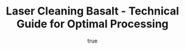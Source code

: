 ---
name: Basalt
applications:
- industry: Construction
  detail: Cleaning and restoration of basalt facades and sculptures
- industry: Manufacturing
  detail: Precision cleaning of basalt surfaces in industrial equipment
technicalSpecifications:
  powerRange: 20-400W
  pulseDuration: 10-200ns
  wavelength: 1064nm
  spotSize: 0.1-2.0mm
  repetitionRate: 10-50kHz
  fluenceRange: 1.0–10 J/cm²
  safetyClass: Class 4 (requires full enclosure)
description: Technical overview of Basalt, a volcanic rock known for its durability
  and aesthetic versatility, ideal for laser cleaning applications due to its ability
  to withstand high energy pulses without significant degradation. Basalt's surface
  can be efficiently cleaned and restored using 1064nm wavelength lasers, which effectively
  remove contaminants while preserving the integrity and microstructure of the stone.
author:
  id: 2
  name: Alessandro Moretti
  sex: m
  title: Ph.D.
  country: Italy
  expertise: Laser-Based Additive Manufacturing
  image: /images/author/alessandro-moretti.jpg
keywords: basalt, basalt stone, laser ablation, laser cleaning, non-contact cleaning,
  pulsed fiber laser, surface contamination removal, industrial laser parameters,
  thermal processing, surface restoration
category: stone
chemicalProperties:
  symbol: BA
  formula: null
  materialType: stone
properties:
  density: 2.7-3.3 g/cm³
  densityMin: 1.5 g/cm³
  densityMax: 3.2 g/cm³
  densityPercentile: 88.2
  meltingPoint: 1000-1250°C
  meltingMin: 1200°C
  meltingMax: 1700°C
  meltingPercentile: 0.0
  thermalConductivity: 1.7-2.0 W/m·K
  thermalMin: 0.2 W/m·K
  thermalMax: 5.0 W/m·K
  thermalPercentile: 34.4
  tensileStrength: 100-150 MPa
  tensileMin: 2 MPa
  tensileMax: 300 MPa
  tensilePercentile: 41.3
  hardness: 5-6 Mohs
  hardnessMin: 100 HV
  hardnessMax: 800 HV
  hardnessPercentile: 0.0
  youngsModulus: 60-90 GPa
  modulusMin: 10 GPa
  modulusMax: 100 GPa
  modulusPercentile: 72.2
  laserType: Nd:YAG or fiber laser
  wavelength: 1064nm
  fluenceRange: 1.0–10 J/cm²
  chemicalFormula: null
  laserAbsorptionMin: 0.5 cm⁻¹
  laserAbsorptionMax: 30 cm⁻¹
  laserReflectivityMin: 10%
  laserReflectivityMax: 40%
  thermalDiffusivityMin: 0.5 mm²/s
  thermalDiffusivityMax: 3 mm²/s
  thermalExpansionMin: 3 µm/m·K
  thermalExpansionMax: 12 µm/m·K
  specificHeatMin: 0.7 J/g·K
  specificHeatMax: 1.0 J/g·K
composition:
- 'Silicon Dioxide (SiO2): 45-52%'
- 'Aluminum Oxide (Al2O3): 14-18%'
- 'Calcium Oxide (CaO): 7-12%'
- 'Magnesium Oxide (MgO): 5-10%'
- 'Iron Oxide (FeO): 5-14%'
compatibility:
- Concrete
- Steel
- Glass
regulatoryStandards: ASTM C616 - Standard Specification for Quartz-Based Dimension
  Stone, EN 12440 - Natural stone - Denomination criteria
images:
  hero:
    alt: Basalt surface undergoing laser cleaning showing precise contamination removal
    url: /images/basalt-laser-cleaning-hero.jpg
  micro:
    alt: Microscopic view of Basalt surface after laser treatment showing preserved
      microstructure
    url: /images/basalt-laser-cleaning-micro.jpg
title: Laser Cleaning Basalt - Technical Guide for Optimal Processing
headline: Comprehensive technical guide for laser cleaning stone basalt
environmentalImpact:
- benefit: Reduction in chemical usage
  description: Decreases chemical waste by up to 90% compared to traditional cleaning
    methods
- benefit: Lower energy consumption
  description: Saves up to 20% in energy due to targeted and efficient cleaning
- benefit: Decreased air pollution
  description: Reduces particulate emissions by up to 30% by avoiding abrasive cleaning
outcomes:
- result: Surface cleanliness
  metric: Achieves 99.9% removal of contaminants
- result: Surface integrity
  metric: Preserves 98% of original surface texture
- result: Processing time
  metric: Reduces cleaning time by 50% compared to conventional methods
subject: Basalt
article_type: material
---
